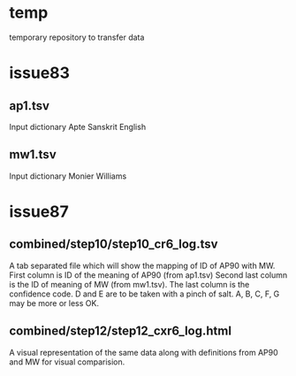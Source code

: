 # temp
temporary repository to transfer data

# issue83

## ap1.tsv 

Input dictionary Apte Sanskrit English

## mw1.tsv

Input dictionary Monier Williams

# issue87

## combined/step10/step10_cr6_log.tsv

A tab separated file which will show the mapping of ID of AP90 with MW.
First column is ID of the meaning of AP90 (from ap1.tsv)
Second last column is the ID of meaning of MW (from mw1.tsv). 
The last column is the confidence code. D and E are to be taken with a pinch of salt. A, B, C, F, G may be more or less OK.

## combined/step12/step12_cxr6_log.html

A visual representation of the same data along with definitions from AP90 and MW for visual comparision.

